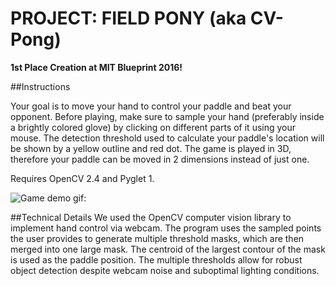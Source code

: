 # PROJECT: FIELD PONY (aka CV-Pong)

**1st Place Creation at MIT Blueprint 2016!**

##Instructions

Your goal is to move your hand to control your paddle and beat your opponent. Before playing, make sure to sample your hand (preferably inside a brightly colored glove) by clicking on different parts of it using your mouse. The detection threshold used to calculate your paddle's location will be shown by a yellow outline and red dot. The game is played in 3D, therefore your paddle can be moved in 2 dimensions instead of just one.

Requires OpenCV 2.4 and Pyglet 1.

![Game demo gif:](http://i.imgur.com/fIPxxGI.gifv)

##Technical Details
We used the OpenCV computer vision library to implement hand control via webcam. The program uses the sampled points the user provides to generate multiple threshold masks, which are then merged into one large mask. The centroid of the largest contour of the mask is used as the paddle position. The multiple thresholds allow for robust object detection despite webcam noise and suboptimal lighting conditions.

